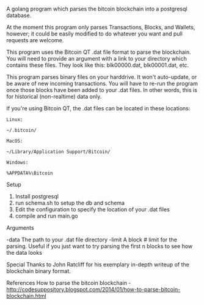 A golang program which parses the bitcoin blockchain into a postgresql database.

At the moment this program only parses Transactions, Blocks, and Wallets, however; it could be easily modified to do whatever you want and pull requests are welcome.

This program uses the Bitcoin QT .dat file format to parse the blockchain. You will need to provide an argument with a link to your directory which contains these files. They look like this: blk00000.dat, blk00001.dat, etc.

This program parses binary files on your harddrive. It won't auto-update, or be aware of new incoming transactions. You will have to re-run the program once those blocks have been added to your .dat files. In other words, this is for historical (non-realtime) data only.

If you're using Bitcoin QT, the .dat files can be located in these locations:

```
Linux:

~/.bitcoin/

MacOS:

~/Library/Application Support/Bitcoin/

Windows:

%APPDATA%\Bitcoin
```
Setup

1. Install postgresql
2. run schema.sh to setup the db and schema
3. Edit the configuration to specify the location of your .dat files
4. compile and run main.go

Arguments

-data The path to your .dat file directory
-limit A block # limit for the parsing. Useful if you just want to try parsing the first n blocks to see how the data looks

Special Thanks to John Ratcliff for his exemplary in-depth writeup of the blockchain binary format.

References
How to parse the bitcoin blockchain - http://codesuppository.blogspot.com/2014/01/how-to-parse-bitcoin-blockchain.html